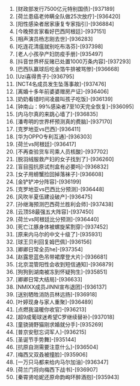 
1. [财政部发行7500亿元特别国债]-[937189]
1. [荷兰患癌老帅瞒全队做25次放疗]-[936420]
1. [阳性感染者居家康复专家指引]-[936884]
1. [今晚预言家看好巴西阿根廷]-[937151]
1. [相声演员杨志刚去世]-[936283]
1. [吃连花清瘟就别吃布洛芬]-[937398]
1. [老人小孩孕产妇防疫手册]-[935497]
1. [抖音世界杯反赌已处置1000万条内容]-[937293]
1. [巴西队赢球后吃金箔牛排被骂惨]-[936668]
1. [Uzi喜得贵子]-[936795]
1. [NCT4名成员发生坠落事故]-[937476]
1. [离婚十多年前婆婆赠房产证]-[936406]
1. [奶奶看错时间凌晨叫孩子吃饭]-[936139]
1. [钟南山：99%感染者7至10天完全恢复]-[936095]
1. [内马尔真的来跳心墙了]-[936835]
1. [潘粤明的世界杯预测真的费脑]-[937170]
1. [克罗地亚vs巴西]-[936411]
1. [华为OPPO专利互通]-[936303]
1. [荷兰vs阿根廷]-[936417]
1. [不再查验货车司乘人员核酸]-[937702]
1. [脱羽绒服救产妇的女子找到了]-[936260]
1. [盲目囤抗原试剂盒有必要吗]-[936832]
1. [女子用螃蟹捡回掉落袜子]-[936608]
1. [金铲铲冲分阵容]-[936199]
1. [克罗地亚vs巴西比分预测]-[936448]
1. [风吹半夏伍建设破产]-[936475]
1. [孙继海预测巴西荷兰胜利会师]-[937438]
1. [云顶S8最强五大阵容]-[937450]
1. [荷兰vs阿根廷比分预测]-[936440]
1. [死亡江豚身体被螺旋桨割穿]-[937452]
1. [原来内马尔的中文十级了]-[935931]
1. [球王贝利回复姆巴佩]-[936156]
1. [卿卿日常全员he]-[937354]
1. [赵露思蓝色吊带裙摩登大片]-[936681]
1. [北京混管阳性会收到短信通知]-[936879]
1. [狗狗到湖南被冻到怀疑狗生]-[935851]
1. [卿卿日常大结局]-[936633]
1. [NMIXX成员JINNI宣布退团]-[936137]
1. [送别牺牲消防员林远扬]-[936918]
1. [叶婷现身与家人重聚]-[936489]
1. [点燃我温暖你收官]-[936213]
1. [超9成葡球迷希望C罗继续替补]-[937018]
1. [童骁骑野猫刚求婚就分手]-[935269]
1. [普京安慰忘词军人]-[936215]
1. [圣诞节手势舞]-[935144]
1. [抗原自测需要注意什么]-[936504]
1. [梅西又双叒被撞脸]-[935906]
1. [一万只马都来给内马尔加油]-[936347]
1. [荷兰门将向梅西下战书]-[936907]
1. [秦霄贤哈妮还原命韵峋环醉酒抱]-[935943]